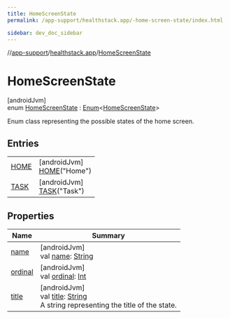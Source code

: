 ```yaml
---
title: HomeScreenState
permalink: /app-support/healthstack.app/-home-screen-state/index.html

sidebar: dev_doc_sidebar
---
```

//[app-support](../../../index.html)/[healthstack.app](../index.html)/[HomeScreenState](index.html)



# HomeScreenState



[androidJvm]\
enum [HomeScreenState](index.html) : [Enum](https://kotlinlang.org/api/latest/jvm/stdlib/kotlin/-enum/index.html)&lt;[HomeScreenState](index.html)&gt; 

Enum class representing the possible states of the home screen.



## Entries


| | |
|---|---|
| [HOME](-h-o-m-e/index.html) | [androidJvm]<br>[HOME](-h-o-m-e/index.html)(&quot;Home&quot;) |
| [TASK](-t-a-s-k/index.html) | [androidJvm]<br>[TASK](-t-a-s-k/index.html)(&quot;Task&quot;) |


## Properties


| Name | Summary |
|---|---|
| [name](../../healthstack.app.pref/-app-stage/-onboarding/index.html#-372974862%2FProperties%2F-1544593023) | [androidJvm]<br>val [name](../../healthstack.app.pref/-app-stage/-onboarding/index.html#-372974862%2FProperties%2F-1544593023): [String](https://kotlinlang.org/api/latest/jvm/stdlib/kotlin/-string/index.html) |
| [ordinal](../../healthstack.app.pref/-app-stage/-onboarding/index.html#-739389684%2FProperties%2F-1544593023) | [androidJvm]<br>val [ordinal](../../healthstack.app.pref/-app-stage/-onboarding/index.html#-739389684%2FProperties%2F-1544593023): [Int](https://kotlinlang.org/api/latest/jvm/stdlib/kotlin/-int/index.html) |
| [title](title.html) | [androidJvm]<br>val [title](title.html): [String](https://kotlinlang.org/api/latest/jvm/stdlib/kotlin/-string/index.html)<br>A string representing the title of the state. |


